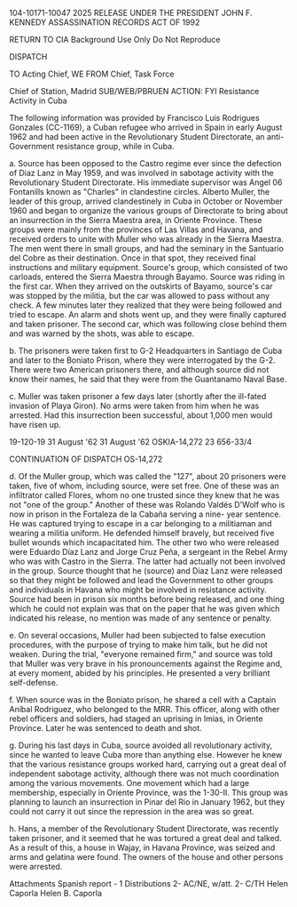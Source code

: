 104-10171-10047 2025 RELEASE UNDER THE PRESIDENT JOHN F. KENNEDY ASSASSINATION RECORDS ACT OF 1992

RETURN TO CIA
Background Use Only
Do Not Reproduce

DISPATCH

TO Acting Chief, WE
FROM Chief, Task Force

Chief of Station, Madrid
SUB/WEB/PBRUEN
ACTION: FYI Resistance Activity in Cuba

The following information was provided by Francisco Luis Rodrigues Gonzales (CC-1169), a Cuban refugee who arrived in Spain in early August 1962 and had been active in the Revolutionary Student Directorate, an anti-Government resistance group, while in Cuba.

a. Source has been opposed to the Castro regime ever since the defection of Diaz Lanz in May 1959, and was involved in sabotage activity with the Revolutionary Student Directorate. His immediate supervisor was Angel 06 Fontanills known as "Charles" in clandestine circles. Alberto Muller, the leader of this group, arrived clandestinely in Cuba in October or November 1960 and began to organize the various groups of Directorate to bring about an insurrection in the Sierra Maestra area, in Oriente Province. These groups were mainly from the provinces of Las Villas and Havana, and received orders to unite with Muller who was already in the Sierra Maestra. The men went there in small groups, and had the seminary in the Santuario del Cobre as their destination. Once in that spot, they received final instructions and military equipment. Source's group, which consisted of two carloads, entered the Sierra Maestra through Bayamo. Source was riding in the first car. When they arrived on the outskirts of Bayamo, source's car was stopped by the militia, but the car was allowed to pass without any check. A few minutes later they realized that they were being followed and tried to escape. An alarm and shots went up, and they were finally captured and taken prisoner. The second car, which was following close behind them and was warned by the shots, was able to escape.

b. The prisoners were taken first to G-2 Headquarters in Santiago de Cuba and later to the Boniato Prison, where they were interrogated by the G-2. There were two American prisoners there, and although source did not know their names, he said that they were from the Guantanamo Naval Base.

c. Muller was taken prisoner a few days later (shortly after the ill-fated invasion of Playa Giron). No arms were taken from him when he was arrested. Had this insurrection been successful, about 1,000 men would have risen up.

19-120-19
31 August '62 31 August '62
OSKIA-14,272
23 656-33/4

CONTINUATION OF DISPATCH
OS-14,272

d. Of the Muller group, which was called the "127", about 20 prisoners were taken, five of whom, including source, were set free. One of these was an infiltrator called Flores, whom no one trusted since they knew that he was not "one of the group." Another of these was Rolando Valdés D'Wolf who is now in prison in the Fortaleza de la Cabaña serving a nine- year sentence. He was captured trying to escape in a car belonging to a militiaman and wearing a militia uniform. He defended himself bravely, but received five bullet wounds which incapacitated him. The other two who were released were Eduardo Díaz Lanz and Jorge Cruz Peña, a sergeant in the Rebel Army who was with Castro in the Sierra. The latter had actually not been involved in the group. Source thought that he (source) and Diaz Lanz were released so that they might be followed and lead the Government to other groups and individuals in Havana who might be involved in resistance activity. Source had been in prison six months before being released, and one thing which he could not explain was that on the paper that he was given which indicated his release, no mention was made of any sentence or penalty.

e. On several occasions, Muller had been subjected to false execution procedures, with the purpose of trying to make him talk, but he did not weaken. During the trial, "everyone remained firm," and source was told that Muller was very brave in his pronouncements against the Regime and, at every moment, abided by his principles. He presented a very brilliant self-defense.

f. When source was in the Boniato prison, he shared a cell with a Captain Aníbal Rodriguez, who belonged to the MRR. This officer, along with other rebel officers and soldiers, had staged an uprising in Imias, in Oriente Province. Later he was sentenced to death and shot.

g. During his last days in Cuba, source avoided all revolutionary activity, since he wanted to leave Cuba more than anything else. However he knew that the various resistance groups worked hard, carrying out a great deal of independent sabotage activity, although there was not much coordination among the various movements. One movement which had a large membership, especially in Oriente Province, was the 1-30-II. This group was planning to launch an insurrection in Pinar del Rio in January 1962, but they could not carry it out since the repression in the area was so great.

h. Hans, a member of the Revolutionary Student Directorate, was recently taken prisoner, and it seemed that he was tortured a great deal and talked. As a result of this, a house in Wajay, in Havana Province, was seized and arms and gelatina were found. The owners of the house and other persons were arrested.

Attachments Spanish report - 1
Distributions
2- AC/NE, w/att.
2- C/TH
Helen Caporla
Helen B. Caporla
